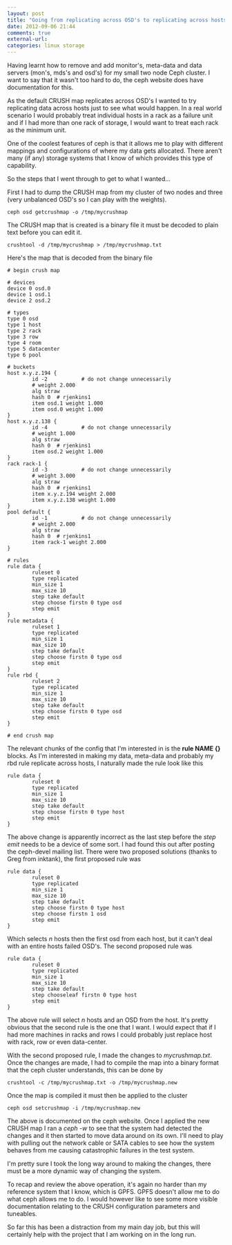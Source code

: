 ```yaml
---
layout: post
title: "Going from replicating across OSD's to replicating across hosts in a Ceph cluster"
date: 2012-09-06 21:44
comments: true
external-url: 
categories: linux storage
---
```


Having learnt how to remove and add monitor's, meta-data and data servers (mon's, mds's
and osd's) for my small two node Ceph cluster. I want to say that it wasn't too hard to
do, the ceph website does have documentation for this.

As the default CRUSH map replicates across OSD's I wanted to try replicating data across
hosts just to see what would happen. In a real world scenario I would probably treat
individual hosts in a rack as a failure unit and if I had more than one rack of storage,
I would want to treat each rack as the minimum unit.

One of the coolest features of ceph is that it allows me to play with different mappings
and configurations of where my data gets allocated. There aren't many (if any) storage
systems that I know of which provides this type of capability.

So the steps that I went through to get to what I wanted...

First I had to dump the CRUSH map from my cluster of two nodes and three (very unbalanced OSD's so I can play with the weights).

	ceph osd getcrushmap -o /tmp/mycrushmap

The CRUSH map that is created is a binary file it must be decoded to plain text before
you can edit it.

	crushtool -d /tmp/mycrushmap > /tmp/mycrushmap.txt

Here's the map that is decoded from the binary file

	# begin crush map

	# devices
	device 0 osd.0
	device 1 osd.1
	device 2 osd.2

	# types
	type 0 osd
	type 1 host
	type 2 rack
	type 3 row
	type 4 room
	type 5 datacenter
	type 6 pool

	# buckets
	host x.y.z.194 {
	        id -2           # do not change unnecessarily
	        # weight 2.000
	        alg straw
	        hash 0  # rjenkins1
	        item osd.1 weight 1.000
	        item osd.0 weight 1.000
	}
	host x.y.z.138 {
	        id -4           # do not change unnecessarily
	        # weight 1.000
	        alg straw
	        hash 0  # rjenkins1
	        item osd.2 weight 1.000
	}
	rack rack-1 {
	        id -3           # do not change unnecessarily
	        # weight 3.000
	        alg straw
	        hash 0  # rjenkins1
	        item x.y.z.194 weight 2.000
	        item x.y.z.138 weight 1.000
	}
	pool default {
	        id -1           # do not change unnecessarily
	        # weight 2.000
	        alg straw
	        hash 0  # rjenkins1
	        item rack-1 weight 2.000
	}

	# rules
	rule data {
	        ruleset 0
	        type replicated
	        min_size 1
	        max_size 10
	        step take default
			step choose firstn 0 type osd
	        step emit
	}
	rule metadata {
	        ruleset 1
	        type replicated
	        min_size 1
	        max_size 10
	        step take default
	        step choose firstn 0 type osd
	        step emit
	}
	rule rbd {
	        ruleset 2
	        type replicated
	        min_size 1
	        max_size 10
	        step take default
	        step choose firstn 0 type osd
	        step emit
	}

	# end crush map

The relevant chunks of the config that I'm interested in is the **rule NAME {}** blocks.
As I'm interested in making my data, meta-data and probably my rbd rule replicate across hosts, I naturally made the rule look like this

	rule data {
	        ruleset 0
	        type replicated
	        min_size 1
	        max_size 10
	        step take default
			step choose firstn 0 type host
	        step emit
	}
	
The above change is apparently incorrect as the last step before the *step emit* needs
to be a device of some sort. I had found this out after posting the ceph-devel mailing
list. There were two proposed solutions (thanks to Greg from inktank), the first
proposed rule was

	rule data {
	        ruleset 0
	        type replicated
	        min_size 1
	        max_size 10
	        step take default
	        step choose firstn 0 type host
	        step choose firstn 1 osd
	        step emit
	}

Which selects *n* hosts then the first osd from each host, but it can't deal with an entire hosts failed OSD's. The second proposed rule was

	rule data {
	        ruleset 0
	        type replicated
	        min_size 1
	        max_size 10
	        step take default
	        step chooseleaf firstn 0 type host
	        step emit
	}

The above rule will select *n* hosts and an OSD from the host. It's pretty obvious that
the second rule is the one that I want. I would expect that if I had more machines in
racks and rows I could probably just replace host with rack, row or even data-center.

With the second proposed rule, I made the changes to *mycrushmap.txt*. Once the changes
are made, I had to compile the map into a binary format that the ceph cluster
understands, this can be done by

	crushtool -c /tmp/mycrushmap.txt -o /tmp/mycrushmap.new

Once the map is compiled it must then be applied to the cluster

	ceph osd setcrushmap -i /tmp/mycrushmap.new
	
The above is documented on the ceph website. Once I applied the new CRUSH map I ran a *ceph -w* to see that
the system had detected the changes and it then started to move data around on its own. I'll need to play
with pulling out the network cable or SATA cables to see how the system behaves from me causing catastrophic
failures in the test system.

I'm pretty sure I took the long way around to making the changes, there must be a more dynamic way of
changing the system.

To recap and review the above operation, it's again no harder than my reference system that I know, which is
GPFS. GPFS doesn't allow me to do what ceph allows me to do. I would however like to see some more visible
documentation relating to the CRUSH configuration parameters and tuneables.

So far this has been a distraction from my main day job, but this will certainly help
with the project that I am working on in the long run.